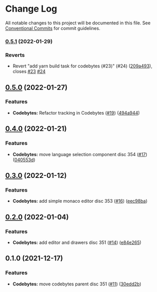 # Change Log

All notable changes to this project will be documented in this file.
See [Conventional Commits](https://conventionalcommits.org) for commit guidelines.

### [0.5.1](https://github.com/Codecademy/client-modules/compare/@codecademy/codebytes@0.5.0...@codecademy/codebytes@0.5.1) (2022-01-29)


### Reverts

* Revert "add yarn build task for codebytes (#23)" (#24) ([209a493](https://github.com/Codecademy/client-modules/commit/209a4935066ed1cf7e6932281218338c67ab088b)), closes [#23](https://github.com/Codecademy/client-modules/issues/23) [#24](https://github.com/Codecademy/client-modules/issues/24)



## [0.5.0](https://github.com/Codecademy/client-modules/compare/@codecademy/codebytes@0.4.0...@codecademy/codebytes@0.5.0) (2022-01-27)


### Features

* **Codebytes:** Refactor tracking in Codebytes ([#19](https://github.com/Codecademy/client-modules/issues/19)) ([494a944](https://github.com/Codecademy/client-modules/commit/494a94441cfbc1ea563f997607821131a7f1e007))



## [0.4.0](https://github.com/Codecademy/client-modules/compare/@codecademy/codebytes@0.3.0...@codecademy/codebytes@0.4.0) (2022-01-21)


### Features

* **Codebytes:** move language selection component disc 354 ([#17](https://github.com/Codecademy/client-modules/issues/17)) ([040553d](https://github.com/Codecademy/client-modules/commit/040553dcc7867b6e331712365bcc19ea2df306d5))



## [0.3.0](https://github.com/Codecademy/client-modules/compare/@codecademy/codebytes@0.2.0...@codecademy/codebytes@0.3.0) (2022-01-12)


### Features

* **Codebytes:** add simple monaco editor disc 353 ([#16](https://github.com/Codecademy/client-modules/issues/16)) ([eec98ba](https://github.com/Codecademy/client-modules/commit/eec98ba9aad45f07fb5f3417e3da1e1935985deb))



## [0.2.0](https://github.com/Codecademy/client-modules/compare/@codecademy/codebytes@0.1.0...@codecademy/codebytes@0.2.0) (2022-01-04)


### Features

* **Codebytes:** add editor and drawers disc 351 ([#14](https://github.com/Codecademy/client-modules/issues/14)) ([e84e265](https://github.com/Codecademy/client-modules/commit/e84e265e4cf4bf8360830ebf2dbea930ab503c9c))



## 0.1.0 (2021-12-17)


### Features

* **Codebytes:** move codebytes parent disc 351 ([#11](https://github.com/Codecademy/client-modules/issues/11)) ([30edd2b](https://github.com/Codecademy/client-modules/commit/30edd2b7a0e50c27d3adcf231b56441b8e8f6b81))
